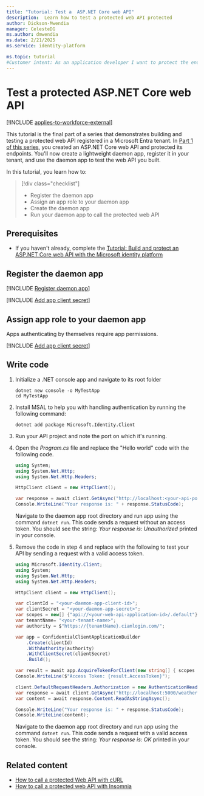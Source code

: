 ```yaml
---
title: "Tutorial: Test a  ASP.NET Core web API"
description:  Learn how to test a protected web API protected 
author: Dickson-Mwendia
manager: CelesteDG
ms.author: dmwendia
ms.date: 2/21/2025
ms.service: identity-platform

ms.topic: tutorial
#Customer intent: As an application developer I want to protect the endpoint of my API and run it to ensure it is listening for HTTP requests
---
```


# Test a protected ASP.NET Core web API

[!INCLUDE [applies-to-workforce-external](../external-id/includes/applies-to-workforce-external.md)]

This tutorial is the final part of a series that demonstrates building and testing a protected web API registered in a Microsoft Entra tenant. In [Part 1 of this series](tutorial-web-api-dotnet-core-build-app.md), you created an ASP.NET Core web API and protected its endpoints. You'll now create a lightweight daemon app, register it in your tenant, and use the daemon app to test the web API you built.

In this tutorial, you learn how to:

> [!div class="checklist"]
>
> - Register the daemon app
> - Assign an app role to your daemon app
> - Create the daemon app
> - Run your daemon app to call the protected web API

## Prerequisites

- If you haven't already, complete the [Tutorial: Build and protect an ASP.NET Core web API with the Microsoft identity platform](tutorial-web-api-dotnet-core-build-app.md)

## Register the daemon app

[!INCLUDE [Register daemon app](../external-id/includes/register-app/register-daemon-app.md)]

[!INCLUDE [Add app client secret](../external-id/includes/register-app/add-app-client-secret.md)]

## Assign app role to your daemon app

Apps authenticating by themselves require app permissions.

[!INCLUDE [Add app client secret](../external-id/includes/register-app/grant-api-permissions-app-permissions.md)]

## Write code

1. Initialize a .NET console app and navigate to its root folder

    ```dotnetcli
    dotnet new console -o MyTestApp
    cd MyTestApp
    ```

1. Install MSAL to help you with handling authentication by running the following command:

    ```dotnetcli
    dotnet add package Microsoft.Identity.Client
    ```

1. Run your API project and note the port on which it's running.
1. Open the *Program.cs* file and replace the "Hello world" code with the following code.

    ```csharp
    using System;
    using System.Net.Http;
    using System.Net.Http.Headers;

    HttpClient client = new HttpClient();

    var response = await client.GetAsync("http://localhost:<your-api-port>/weatherforecast");
    Console.WriteLine("Your response is: " + response.StatusCode);
    ```

    Navigate to the daemon app root directory and run app using the command `dotnet run`. This code sends a request without an access token. You should see the string: *Your response is: Unauthorized* printed in your console.
1. Remove the code in step 4 and replace with the following to test your API by sending a request with a valid access token.

    ```csharp
    using Microsoft.Identity.Client;
    using System;
    using System.Net.Http;
    using System.Net.Http.Headers;

    HttpClient client = new HttpClient();

    var clientId = "<your-daemon-app-client-id>";
    var clientSecret = "<your-daemon-app-secret>";
    var scopes = new[] {"api://<your-web-api-application-id>/.default"};
    var tenantName= "<your-tenant-name>";
    var authority = $"https://{tenantName}.ciamlogin.com/";

    var app = ConfidentialClientApplicationBuilder
        .Create(clientId)
        .WithAuthority(authority)
        .WithClientSecret(clientSecret)
        .Build();

    var result = await app.AcquireTokenForClient(new string[] { scopes }).ExecuteAsync();
    Console.WriteLine($"Access Token: {result.AccessToken}");
    
    client.DefaultRequestHeaders.Authorization = new AuthenticationHeaderValue("Bearer", result.AccessToken);
    var response = await client.GetAsync("http://localhost:5000/weatherforecast");
    var content = await response.Content.ReadAsStringAsync();
    
    Console.WriteLine("Your response is: " + response.StatusCode);
    Console.WriteLine(content);
    ```

    Navigate to the daemon app root directory and run app using the command `dotnet run`. This code sends a request with a valid access token. You should see the string: *Your response is: OK* printed in your console.

## Related content

- [How to call a protected Web API with cURL](howto-call-a-web-api-with-curl.md)
- [How to call a protected web API with Insomnia](howto-call-a-web-api-with-insomnia.md)